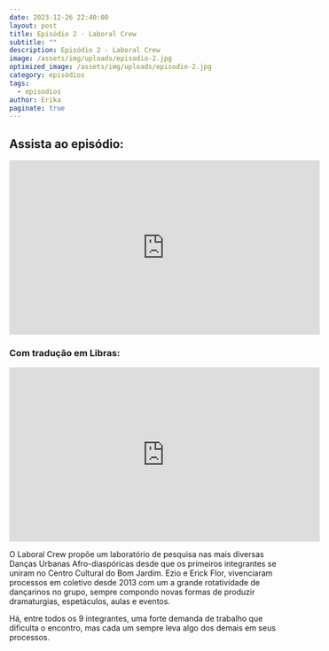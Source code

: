 ```yaml
---
date: 2023-12-26 22:40:00
layout: post
title: Episódio 2 - Laboral Crew
subtitle: ""
description: Episódio 2 - Laboral Crew
image: /assets/img/uploads/episodio-2.jpg
optimized_image: /assets/img/uploads/episodio-2.jpg
category: episódios
tags:
  - episodios
author: Erika
paginate: true
---
```

## Assista ao episódio: 

<iframe width="560" height="315" src="https://www.youtube.com/embed/_d3HaSsXyGk?si=q1lrBxLM18yevcyh" title="YouTube video player" frameborder="0" allow="accelerometer; autoplay; clipboard-write; encrypted-media; gyroscope; picture-in-picture; web-share" allowfullscreen></iframe>

### Com tradução em Libras:

<iframe width="560" height="315" src="https://www.youtube.com/embed/pxDyMsR3ixw?si=HZaqF1ARFP1Vs5oU" title="YouTube video player" frameborder="0" allow="accelerometer; autoplay; clipboard-write; encrypted-media; gyroscope; picture-in-picture; web-share" allowfullscreen></iframe>

O Laboral Crew propõe um laboratório de pesquisa nas mais diversas Danças Urbanas Afro-diaspóricas desde que os primeiros integrantes se uniram no Centro Cultural do Bom Jardim. Ezio e Erick Flor, vivenciaram processos em coletivo desde 2013 com um a grande rotatividade de dançarinos no grupo, sempre compondo novas formas de produzir dramaturgias, espetáculos, aulas e eventos.

Há, entre todos os 9 integrantes, uma forte demanda de trabalho que dificulta o encontro, mas cada um sempre leva algo dos demais em seus processos.
